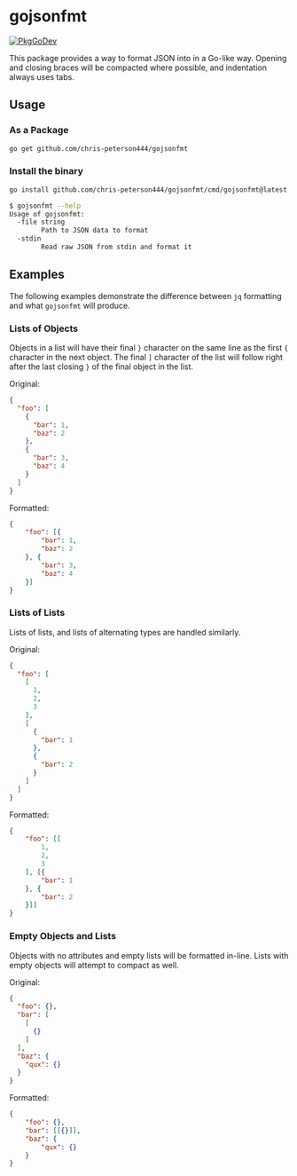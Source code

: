 # gojsonfmt

[![PkgGoDev](https://pkg.go.dev/badge/github.com/chris-peterson444/gojsonfmt)](https://pkg.go.dev/github.com/chris-peterson444/gojsonfmt)

This package provides a way to format JSON into in a Go-like way. Opening and
closing braces will be compacted where possible, and indentation always uses
tabs.

## Usage

### As a Package

```bash
go get github.com/chris-peterson444/gojsonfmt
```

### Install the binary

```bash
go install github.com/chris-peterson444/gojsonfmt/cmd/gojsonfmt@latest
```

```bash
$ gojsonfmt --help
Usage of gojsonfmt:
  -file string
        Path to JSON data to format
  -stdin
        Read raw JSON from stdin and format it
```

## Examples

The following examples demonstrate the difference between `jq` formatting and 
what `gojsonfmt` will produce. 

### Lists of Objects

Objects in a list will have their final `}` character on the same line as the
first `{` character in the next object. The final `]` character of the list
will follow right after the last closing `}` of the final object in the list.

Original: 

```json
{
  "foo": [
    {
      "bar": 1,
      "baz": 2
    },
    {
      "bar": 3,
      "baz": 4
    }
  ]
}
```

Formatted:

```json
{
	"foo": [{
		"bar": 1,
		"baz": 2
	}, {
		"bar": 3,
		"baz": 4
	}]
}
```

### Lists of Lists

Lists of lists, and lists of alternating types are handled similarly.

Original:

```json
{
  "foo": [
    [
      1,
      2,
      3
    ],
    [
      {
        "bar": 1
      },
      {
        "bar": 2
      }
    ]
  ]
}
```

Formatted:

```json
{
	"foo": [[
		1,
		2,
		3
	], [{
		"bar": 1
	}, {
		"bar": 2
	}]]
}
```

### Empty Objects and Lists

Objects with no attributes and empty lists will be formatted in-line. Lists
with empty objects will attempt to compact as well.

Original:

```json
{
  "foo": {},
  "bar": [
    [
      {}
    ]
  ],
  "baz": {
    "qux": {}
  }
}
```

Formatted:

```json
{
	"foo": {},
	"bar": [[{}]],
	"baz": {
		"qux": {}
	}
}
```

### 
